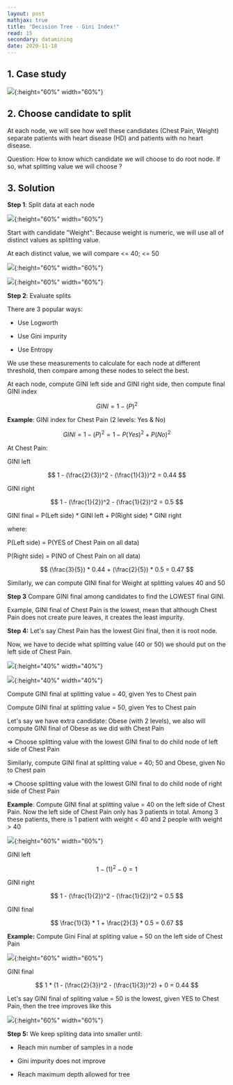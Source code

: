```yaml
---
layout: post
mathjax: true
title: "Decision Tree - Gini Index!"
read: 15
secondary: datamining
date: 2020-11-18
---
```


## 1. Case study 

![](/sources/DataMining-DecisionTree.png){:height="60%" width="60%"}

## 2. Choose candidate to split 

At each node, we will see how well these candidates (Chest Pain, Weight) separate patients with heart disease (HD) and patients with no heart disease.

Question: How to know which candidate we will choose to do root node. If so, what splitting value we will choose ?

## 3. Solution

**Step 1**: Split data at each node

![](/sources/DataMining-DecisionTree2.png){:height="60%" width="60%"}

Start with candidate "Weight": Because weight is numeric, we will use all of distinct values as splitting value. 

At each distinct value, we will compare <= 40; <= 50

![](/sources/DataMining-DecisionTree3.png){:height="60%" width="60%"}

![](/sources/DataMining-DecisionTree4.png){:height="60%" width="60%"}

**Step 2**: Evaluate splits

There are 3 popular ways:
+ Use Logworth

+ Use Gini impurity

+ Use Entropy

We use these measurements to calculate for each node at different threshold, then compare among these nodes to select the best.
 
At each node, compute GINI left side and GINI right side, then compute final GINI index

$$ 
GINI = 1 - (P)^2 
$$

 **Example**: GINI index for Chest Pain (2 levels: Yes & No)

$$ 
 GINI = 1 - (P)^2 
         = 1 - {P(Yes)^2 + P(No)^2}
$$ 

At Chest Pain:

GINI left

$$ 1 - (\frac{2}{3})^2 - (\frac{1}{3})^2 = 0.44  $$

GINI right

$$ 1 - (\frac{1}{2})^2 - (\frac{1}{2})^2 = 0.5 $$

GINI final = P(Left side) * GINI left + P(Right side) * GINI right 

where:  

P(Left side) = P(YES of Chest Pain on all data) 

P(Right side) = P(NO of Chest Pain on all data)
        
$$
(\frac{3}{5}) * 0.44 + (\frac{2}{5}) * 0.5 = 0.47 
$$

Similarly, we can compute GINI final for Weight at splitting values 40 and 50

**Step 3** Compare GINI final among candidates to find the LOWEST final GINI.

Example, GINI final of Chest Pain is the lowest, mean that although Chest Pain does not create pure leaves, it creates the least impurity.

**Step 4:** Let's say Chest Pain has the lowest Gini final, then it is root node.

Now, we have to decide what splitting value (40 or 50) we should put on the left side of Chest Pain.

![](/sources/DataMining-DecisionTree5.png){:height="40%" width="40%"}

![](/sources/DataMining-DecisionTree5b.png){:height="40%" width="40%"}

Compute GINI final at splitting value = 40, given Yes to Chest pain

Compute GINI final at splitting value = 50, given Yes to Chest pain

Let's say we have extra candidate: Obese (with 2 levels), we also will compute GINI final of Obese as we did with Chest Pain

=> Choose splitting value with the lowest GINI final to do child node of left side of Chest Pain

Similarly, compute GINI final at splitting value = 40; 50 and Obese, given No to Chest pain

=> Choose splitting value with the lowest GINI final to do child node of right side of Chest Pain

**Example**: Compute GINI final at splitting value = 40 on the left side of Chest Pain. Now the left side of Chest Pain only has 3 patients in total. Among 3 these patients, there is 1 patient with weight < 40 and 2 people with weight > 40

![](/sources/DataMining-DecisionTree6.png){:height="60%" width="60%"}

GINI left

$$ 1 - (1)^2 - 0 = 1$$

GINI right

$$ 1 - (\frac{1}{2})^2 - (\frac{1}{2})^2 = 0.5 $$

GINI final

$$ \frac{1}{3} * 1 + \frac{2}{3} * 0.5 = 0.67 $$

**Example:** Compute Gini Final at spliting value = 50 on the left side of Chest Pain

![](/sources/DataMining-DecisionTree7.png){:height="60%" width="60%"}

GINI final

$$ 
     1 * (1 - (\frac{2}{3})^2 - (\frac{1}{3})^2) + 0 = 0.44 
$$

Let's say GINI final of spliting value = 50 is the lowest, given YES to Chest Pain, then the tree improves like this

![](/sources/DataMining-DecisionTree8.png){:height="60%" width="60%"}

**Step 5:** We keep spliting data into smaller until:
+ Reach min number of samples in a node

+ Gini impurity does not improve

+ Reach maximum depth allowed for tree

